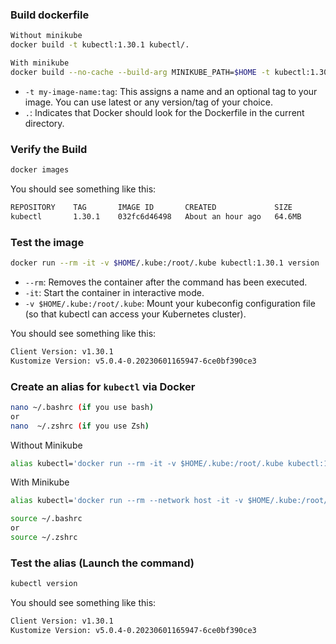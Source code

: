 ### Build dockerfile

```bash
Without minikube
docker build -t kubectl:1.30.1 kubectl/.

With minikube
docker build --no-cache --build-arg MINIKUBE_PATH=$HOME -t kubectl:1.30.1 dockerfiles/kubectl/.
```
* ```-t my-image-name:tag```: This assigns a name and an optional tag to your image. You can use latest or any version/tag of your choice.
* ```.```: Indicates that Docker should look for the Dockerfile in the current directory.

### Verify the Build
```bash
docker images
```
You should see something like this:
```bash
REPOSITORY    TAG       IMAGE ID       CREATED             SIZE
kubectl       1.30.1    032fc6d46498   About an hour ago   64.6MB
```

### Test the image
```bash
docker run --rm -it -v $HOME/.kube:/root/.kube kubectl:1.30.1 version
```
* ```--rm```: Removes the container after the command has been executed.
* ```-it```: Start the container in interactive mode.
* ```-v $HOME/.kube:/root/.kube```: Mount your kubeconfig configuration file (so that kubectl can access your Kubernetes cluster).

You should see something like this:
```bash
Client Version: v1.30.1
Kustomize Version: v5.0.4-0.20230601165947-6ce0bf390ce3
```

### Create an alias for ```kubectl``` via Docker
```bash
nano ~/.bashrc (if you use bash)
or
nano  ~/.zshrc (if you use Zsh)
```
Without Minikube
```bash
alias kubectl='docker run --rm -it -v $HOME/.kube:/root/.kube kubectl:1.30.1'
```
With Minikube
```bash
alias kubectl='docker run --rm --network host -it -v $HOME/.kube:/root/.kube -v $HOME/.minikube:$HOME/.minikube kubectl:1.30.1'
```

```bash
source ~/.bashrc
or
source ~/.zshrc
```

### Test the alias (Launch the command)
```bash
kubectl version
```

You should see something like this:
```bash
Client Version: v1.30.1
Kustomize Version: v5.0.4-0.20230601165947-6ce0bf390ce3
```